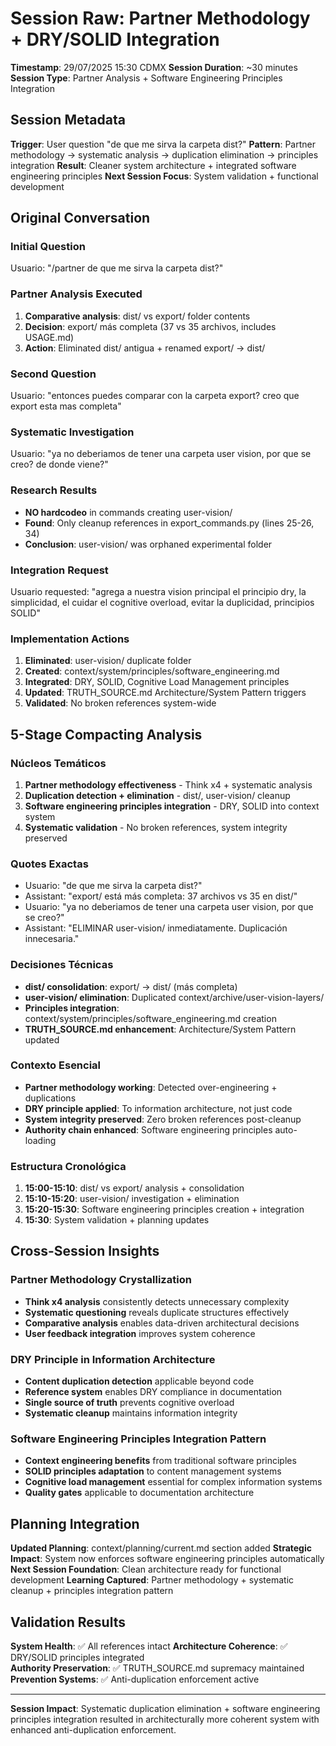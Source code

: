 # Session Raw: Partner Methodology + DRY/SOLID Integration

**Timestamp**: 29/07/2025 15:30 CDMX
**Session Duration**: ~30 minutes  
**Session Type**: Partner Analysis + Software Engineering Principles Integration

## Session Metadata

**Trigger**: User question "de que me sirva la carpeta dist?"
**Pattern**: Partner methodology → systematic analysis → duplication elimination → principles integration
**Result**: Cleaner system architecture + integrated software engineering principles
**Next Session Focus**: System validation + functional development

## Original Conversation

### Initial Question
Usuario: "/partner de que me sirva la carpeta dist?"

### Partner Analysis Executed
1. **Comparative analysis**: dist/ vs export/ folder contents
2. **Decision**: export/ más completa (37 vs 35 archivos, includes USAGE.md)
3. **Action**: Eliminated dist/ antigua + renamed export/ → dist/

### Second Question  
Usuario: "entonces puedes comparar con la carpeta export? creo que export esta mas completa"

### Systematic Investigation
Usuario: "ya no deberiamos de tener una carpeta user vision, por que se creo? de donde viene?"

### Research Results
- **NO hardcodeo** in commands creating user-vision/
- **Found**: Only cleanup references in export_commands.py (lines 25-26, 34)
- **Conclusion**: user-vision/ was orphaned experimental folder

### Integration Request
Usuario requested: "agrega a nuestra vision principal el principio dry, la simplicidad, el cuidar el cognitive overload, evitar la duplicidad, principios SOLID"

### Implementation Actions
1. **Eliminated**: user-vision/ duplicate folder
2. **Created**: context/system/principles/software_engineering.md 
3. **Integrated**: DRY, SOLID, Cognitive Load Management principles
4. **Updated**: TRUTH_SOURCE.md Architecture/System Pattern triggers
5. **Validated**: No broken references system-wide

## 5-Stage Compacting Analysis

### Núcleos Temáticos
1. **Partner methodology effectiveness** - Think x4 + systematic analysis
2. **Duplication detection + elimination** - dist/, user-vision/ cleanup  
3. **Software engineering principles integration** - DRY, SOLID into context system
4. **Systematic validation** - No broken references, system integrity preserved

### Quotes Exactas
- Usuario: "de que me sirva la carpeta dist?"
- Assistant: "export/ está más completa: 37 archivos vs 35 en dist/"
- Usuario: "ya no deberiamos de tener una carpeta user vision, por que se creo?"
- Assistant: "ELIMINAR user-vision/ inmediatamente. Duplicación innecesaria."

### Decisiones Técnicas
- **dist/ consolidation**: export/ → dist/ (más completa)
- **user-vision/ elimination**: Duplicated context/archive/user-vision-layers/
- **Principles integration**: context/system/principles/software_engineering.md creation
- **TRUTH_SOURCE.md enhancement**: Architecture/System Pattern updated

### Contexto Esencial
- **Partner methodology working**: Detected over-engineering + duplications
- **DRY principle applied**: To information architecture, not just code
- **System integrity preserved**: Zero broken references post-cleanup
- **Authority chain enhanced**: Software engineering principles auto-loading

### Estructura Cronológica
1. **15:00-15:10**: dist/ vs export/ analysis + consolidation
2. **15:10-15:20**: user-vision/ investigation + elimination  
3. **15:20-15:30**: Software engineering principles creation + integration
4. **15:30**: System validation + planning updates

## Cross-Session Insights

### Partner Methodology Crystallization
- **Think x4 analysis** consistently detects unnecessary complexity
- **Systematic questioning** reveals duplicate structures effectively  
- **Comparative analysis** enables data-driven architectural decisions
- **User feedback integration** improves system coherence

### DRY Principle in Information Architecture
- **Content duplication detection** applicable beyond code
- **Reference system** enables DRY compliance in documentation
- **Single source of truth** prevents cognitive overload
- **Systematic cleanup** maintains information integrity

### Software Engineering Principles Integration Pattern
- **Context engineering benefits** from traditional software principles
- **SOLID principles adaptation** to content management systems
- **Cognitive load management** essential for complex information systems
- **Quality gates** applicable to documentation architecture

## Planning Integration

**Updated Planning**: context/planning/current.md section added
**Strategic Impact**: System now enforces software engineering principles automatically
**Next Session Foundation**: Clean architecture ready for functional development
**Learning Captured**: Partner methodology + systematic cleanup + principles integration pattern

## Validation Results

**System Health**: ✅ All references intact
**Architecture Coherence**: ✅ DRY/SOLID principles integrated  
**Authority Preservation**: ✅ TRUTH_SOURCE.md supremacy maintained
**Prevention Systems**: ✅ Anti-duplication enforcement active

---

**Session Impact**: Systematic duplication elimination + software engineering principles integration resulted in architecturally more coherent system with enhanced anti-duplication enforcement.